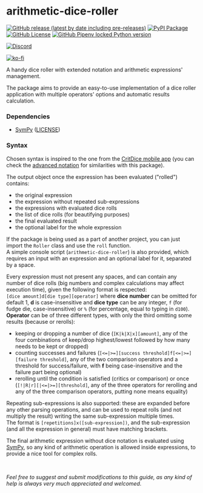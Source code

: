 # arithmetic-dice-roller
[![GitHub release (latest by date including pre-releases)](https://img.shields.io/github/v/release/massimopavoni/arithmetic-dice-roller?include_prereleases)](https://github.com/massimopavoni/arithmetic-dice-roller/releases)
[![PyPI Package](https://img.shields.io/pypi/v/arithmetic-dice-roller)](https://pypi.org/project/arithmetic-dice-roller/)
[![GitHub License](https://img.shields.io/github/license/massimopavoni/arithmetic-dice-roller)](https://github.com/massimopavoni/arithmetic-dice-roller/blob/main/LICENSE)
[![GitHub Pipenv locked Python version](https://img.shields.io/github/pipenv/locked/python-version/massimopavoni/arithmetic-dice-roller)](https://www.python.org/downloads/release/python-3100/)

[![Discord](https://img.shields.io/discord/926217143194886234?label=Join%20Not%20Declared%20Developers)](https://discord.gg/ZA76nJ3RsU)

[![ko-fi](https://ko-fi.com/img/githubbutton_sm.svg)](https://ko-fi.com/T6T8BD7A1)

A handy dice roller with extended notation and arithmetic expressions' management.

The package aims to provide an easy-to-use implementation of a dice roller application with multiple operators' options and automatic results calculation.

### Dependencies
- [SymPy](https://www.sympy.org) ([LICENSE](https://github.com/sympy/sympy/blob/master/LICENSE))

### Syntax
Chosen syntax is inspired to the one from the [CritDice mobile app](https://www.critdice.com/) (you can check the [advanced notation](https://www.critdice.com/roll-advanced-dice) for similarities with this package).

The output object once the expression has been evaluated ("rolled") contains:
- the original expression
- the expression without repeated sub-expressions
- the expressions with evaluated dice rolls
- the list of dice rolls (for beautifying purposes)
- the final evaluated result
- the optional label for the whole expression

If the package is being used as a part of another project, you can just import the `Roller` class and use the `roll` function.  
A simple console script (`arithmetic-dice-roller`) is also provided, which requires an input with an expression and an optional label for it, separated by a space.  

Every expression must not present any spaces, and can contain any number of dice rolls (big numbers and complex calculations may affect execution time), given the following format is respected:  
`[dice amount]d[die type][operator]` where **dice number** can be omitted for default 1, **d** is case-insensitive and **dice type** can be any integer, `f` (for fudge die, case-insensitive) or `%` (for percentage, equal to typing in `d100`).  
**Operator** can be of three different types, with only the third omitting some results (because or rerolls):
- keeping or dropping a number of dice (`[K|k|X|x][amount]`, any of the four combinations of keep/drop highest/lowest followed by how many needs to be kept or dropped)
- counting successes and failures (`[<=|>=][success threshold]f[<=|>=][failure threshold]`, any of the two comparison operators and a threshold for success/failure, with **f** being case-insensitive and the failure part being optional)
- rerolling until the condition is satisfied (critics or comparison) or once (`[!|R|r][|<=|>=][threshold]`, any of the three operators for rerolling and any of the three comparison operators, putting none means equality)

Repeating sub-expressions is also supported: these are expanded before any other parsing operations, and can be used to repeat rolls (and not multiply the result) writing the same sub-expression multiple times.  
The format is `[repetitions]x([sub-expression])`, and the sub-expression (and all the expression in general) must have matching brackets.

The final arithmetic expression without dice notation is evaluated using [SymPy](https://www.sympy.org/en/index.html), so any kind of arithmetic operation is allowed inside expressions, to provide a nice tool for complex rolls.

<br>

_Feel free to suggest and submit modifications to this guide, as any kind of help is always very much appreciated and welcomed._